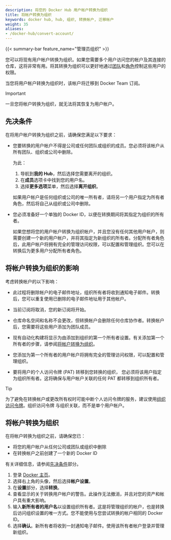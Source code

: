 ```yaml
---
description: 将您的 Docker Hub 用户帐户转换为组织
title: 将帐户转换为组织
keywords: docker hub, hub, 组织, 转换帐户, 迁移帐户
weight: 35
aliases:
- /docker-hub/convert-account/
---
```


{{< summary-bar feature_name="管理员组织" >}}

您可以将现有用户帐户转换为组织。如果您需要多个用户访问您的帐户及其连接的仓库，这将非常有用。将其转换为组织可以更好地通过[团队](manage-a-team.md)和[角色](roles-and-permissions.md)控制这些用户的权限。

当您将用户帐户转换为组织时，该帐户将迁移到 Docker Team 订阅。

> [!IMPORTANT]
>
> 一旦您将帐户转换为组织，就无法将其恢复为用户帐户。

## 先决条件

在将用户帐户转换为组织之前，请确保您满足以下要求：

- 您要转换的用户帐户不得是公司或任何团队或组织的成员。您必须将该帐户从所有团队、组织或公司中删除。

    为此：
    1. 导航到**我的 Hub**，然后选择您需要离开的组织。
    1. 在**成员**选项卡中找到您的用户名。
    1. 选择**更多选项**菜单，然后选择**离开组织**。

    如果用户帐户是任何组织或公司的唯一所有者，请将另一个用户指定为所有者角色，然后将自己从组织或公司中删除。

- 您必须准备好一个单独的 Docker ID，以便在转换期间将其指定为组织的所有者。

    如果您想将您的用户帐户转换为组织帐户，并且您没有任何其他用户帐户，则需要创建一个新的用户帐户，并将其指定为新组织的所有者。分配所有者角色后，此用户帐户将拥有完全的管理访问权限，可以配置和管理组织。您可以在转换后为更多用户分配所有者角色。

## 将帐户转换为组织的影响

考虑转换帐户的以下影响：

- 此过程将删除帐户的电子邮件地址，组织所有者将收到通知电子邮件。转换后，您可以重复使用已删除的电子邮件地址用于其他帐户。

- 当前订阅将取消，您的新订阅将开始。

- 仓库命名空间和名称不会更改，但转换帐户会删除任何仓库协作者。转换帐户后，您需要将这些用户添加为团队成员。

- 现有自动化构建将显示为由添加到组织的第一个所有者设置。有关添加第一个所有者的步骤，请参阅[将帐户转换为组织](#convert-an-account-into-an-organization)。

- 您添加为第一个所有者的用户帐户将拥有完全的管理访问权限，可以配置和管理组织。

- 要将用户的个人访问令牌 (PAT) 转移到您转换的组织，
您必须将该用户指定为组织所有者。这将确保与用户帐户关联的任何 PAT 都转移到组织所有者。

> [!TIP]
>
> 为了避免在转换帐户或更改所有权时可能中断个人访问令牌的服务，建议使用[组织访问令牌](/manuals/security/for-admins/access-tokens.md)。组织访问令牌
与组织关联，而不是单个用户帐户。

## 将帐户转换为组织

在将帐户转换为组织之前，请确保您已：

- 将您的用户帐户从任何公司或团队或组织中删除
- 在转换帐户之前创建了一个新的 Docker ID

有关详细信息，请参阅[先决条件](#prerequisites)部分。

1. 登录 [Docker 主页](https://app.docker.com/login)。
1. 选择右上角的头像，然后选择**帐户设置**。
1. 在**设置**部分，选择**转换**。
1. 查看显示的关于转换用户帐户的警告。此操作无法撤消，并且对您的资产和帐户具有重大影响。
1. 输入**新所有者的用户名**以设置组织所有者。这是将管理组织的帐户，也是转换后访问组织设置的唯一方式。您不能使用与您尝试转换的帐户相同的 Docker ID。
1. 选择**确认**。新所有者将收到一封通知电子邮件。使用该所有者帐户登录并管理新组织。